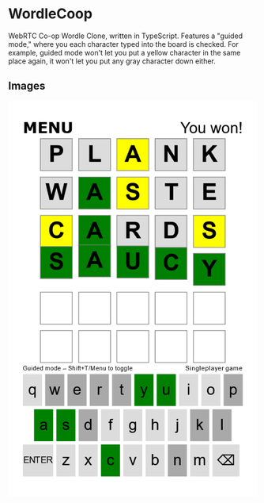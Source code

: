 # WordleCoop
WebRTC Co-op Wordle Clone, written in TypeScript. 
Features a "guided mode," where you each character typed into the board is checked.
For example, guided mode won't let you put a yellow character in the same place again, it won't let you put any gray character down either.
## Images
![Winning word is saucy after three other attempts.](images/Win.png)